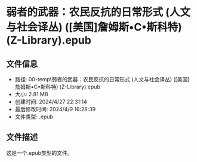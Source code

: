 ﻿# 弱者的武器：农民反抗的日常形式 (人文与社会译丛) ([美国]詹姆斯•C•斯科特) (Z-Library).epub

## 文件信息
- 路径: 00-temp\弱者的武器：农民反抗的日常形式 (人文与社会译丛) ([美国]詹姆斯•C•斯科特) (Z-Library).epub
- 大小: 2.81 MB
- 创建时间: 2024/4/27 22:31:14
- 最后修改时间: 2024/4/9 16:28:39
- 文件类型: .epub

## 文件描述
这是一个.epub类型的文件。

